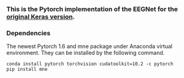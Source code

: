 ### This is the Pytorch implementation of the EEGNet for the [original Keras version](https://github.com/vlawhern/arl-eegmodels).

### Dependencies
The newest Pytorch 1.6 and mne package under Anaconda virtual environment. They can be installed by the following command.

```
conda install pytorch torchvision cudatoolkit=10.2 -c pytorch
pip install mne
```
